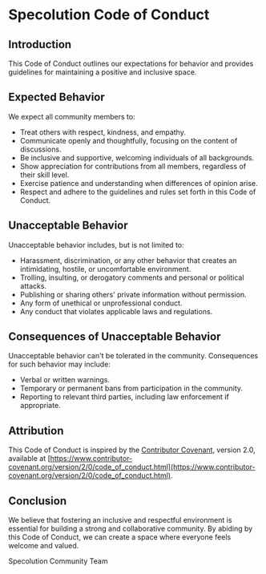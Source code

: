 # Specolution Code of Conduct

## Introduction

This Code of Conduct outlines our expectations for behavior and provides guidelines for maintaining a positive and inclusive space.

## Expected Behavior

We expect all community members to:

- Treat others with respect, kindness, and empathy.
- Communicate openly and thoughtfully, focusing on the content of discussions.
- Be inclusive and supportive, welcoming individuals of all backgrounds.
- Show appreciation for contributions from all members, regardless of their skill level.
- Exercise patience and understanding when differences of opinion arise.
- Respect and adhere to the guidelines and rules set forth in this Code of Conduct.

## Unacceptable Behavior

Unacceptable behavior includes, but is not limited to:

- Harassment, discrimination, or any other behavior that creates an intimidating, hostile, or uncomfortable environment.
- Trolling, insulting, or derogatory comments and personal or political attacks.
- Publishing or sharing others' private information without permission.
- Any form of unethical or unprofessional conduct.
- Any conduct that violates applicable laws and regulations.

## Consequences of Unacceptable Behavior

Unacceptable behavior can't be tolerated in the community. Consequences for such behavior may include:

- Verbal or written warnings.
- Temporary or permanent bans from participation in the community.
- Reporting to relevant third parties, including law enforcement if appropriate.

## Attribution

This Code of Conduct is inspired by the [Contributor Covenant](https://www.contributor-covenant.org/), version 2.0, available at [https://www.contributor-covenant.org/version/2/0/code_of_conduct.html](https://www.contributor-covenant.org/version/2/0/code_of_conduct.html).

## Conclusion

We believe that fostering an inclusive and respectful environment is essential for building a strong and collaborative community. By abiding by this Code of Conduct, we can create a space where everyone feels welcome and valued.

Specolution Community Team
